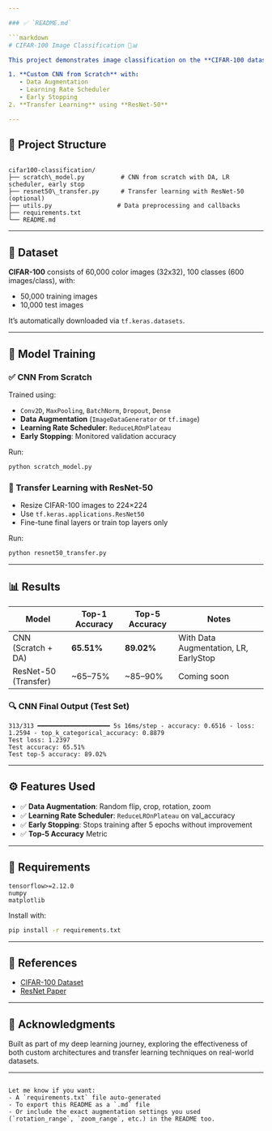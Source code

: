 ```yaml
---

### ✅ `README.md`

```markdown
# CIFAR-100 Image Classification 🧠📊

This project demonstrates image classification on the **CIFAR-100 dataset** using two different approaches:

1. **Custom CNN from Scratch** with:
   - Data Augmentation
   - Learning Rate Scheduler
   - Early Stopping
2. **Transfer Learning** using **ResNet-50**

---
```


## 📁 Project Structure

```

cifar100-classification/
├── scratch\_model.py          # CNN from scratch with DA, LR scheduler, early stop
├── resnet50\_transfer.py      # Transfer learning with ResNet-50 (optional)
├── utils.py                  # Data preprocessing and callbacks
├── requirements.txt
└── README.md

````

---

## 🧠 Dataset

**CIFAR-100** consists of 60,000 color images (32x32), 100 classes (600 images/class), with:
- 50,000 training images
- 10,000 test images

It’s automatically downloaded via `tf.keras.datasets`.

---

## 🚀 Model Training

### ✅ CNN From Scratch

Trained using:
- `Conv2D`, `MaxPooling`, `BatchNorm`, `Dropout`, `Dense`
- **Data Augmentation** (`ImageDataGenerator` or `tf.image`)
- **Learning Rate Scheduler**: `ReduceLROnPlateau`
- **Early Stopping**: Monitored validation accuracy

Run:

```bash
python scratch_model.py
````

### 🔄 Transfer Learning with ResNet-50

* Resize CIFAR-100 images to 224×224
* Use `tf.keras.applications.ResNet50`
* Fine-tune final layers or train top layers only

Run:

```bash
python resnet50_transfer.py
```

---

## 📊 Results

| Model                | Top-1 Accuracy | Top-5 Accuracy | Notes                                 |
| -------------------- | -------------- | -------------- | ------------------------------------- |
| CNN (Scratch + DA)   | **65.51%**     | **89.02%**     | With Data Augmentation, LR, EarlyStop |
| ResNet-50 (Transfer) | \~65–75%       | \~85–90%       | Coming soon                           |

### 🔍 CNN Final Output (Test Set)

```
313/313 ━━━━━━━━━━━━━━━━━━━━ 5s 16ms/step - accuracy: 0.6516 - loss: 1.2594 - top_k_categorical_accuracy: 0.8879
Test loss: 1.2397
Test accuracy: 65.51%
Test top-5 accuracy: 89.02%
```

---

## ⚙️ Features Used

* ✅ **Data Augmentation**: Random flip, crop, rotation, zoom
* ✅ **Learning Rate Scheduler**: `ReduceLROnPlateau` on val\_accuracy
* ✅ **Early Stopping**: Stops training after 5 epochs without improvement
* ✅ **Top-5 Accuracy** Metric

---

## 🧰 Requirements

```
tensorflow>=2.12.0
numpy
matplotlib
```

Install with:

```bash
pip install -r requirements.txt
```

---

## 📎 References

* [CIFAR-100 Dataset](https://www.cs.toronto.edu/~kriz/cifar.html)
* [ResNet Paper](https://arxiv.org/abs/1512.03385)

---

## 🙌 Acknowledgments

Built as part of my deep learning journey, exploring the effectiveness of both custom architectures and transfer learning techniques on real-world datasets.

---

```

Let me know if you want:
- A `requirements.txt` file auto-generated
- To export this README as a `.md` file
- Or include the exact augmentation settings you used (`rotation_range`, `zoom_range`, etc.) in the README too.
```
